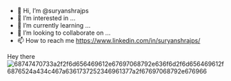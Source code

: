 - 👋 Hi, I’m @suryanshrajps
- 👀 I’m interested in ...
- 🌱 I’m currently learning ...
- 💞️ I’m looking to collaborate on ...
- 📫 How to reach me https://www.linkedin.com/in/suryanshrajps/

<!---
suryanshrajps/suryanshrajps is a ✨ special ✨ repository because its `README.md` (this file) appears on your GitHub profile.
You can click the Preview link to take a look at your changes.
--->
Hey there ![68747470733a2f2f6d656469612e67697068792e636f6d2f6d656469612f6876524a434c467a6361737252346961377a2f67697068792e676966](https://user-images.githubusercontent.com/89964065/163981582-f874d900-4177-4d00-8653-3669d330e98d.gif)
